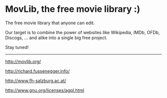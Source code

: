 # MovLib, the free movie library :)

The free movie library that anyone can edit.

Our target is to combine the power of websites like Wikipedia, IMDb, OFDb, Discogs, … and alike into a single big free project.

Stay tuned!

- - -

http://movlib.org/

http://richard.fussenegger.info/

http://www.fh-salzburg.ac.at/

http://www.gnu.org/licenses/agpl.html
